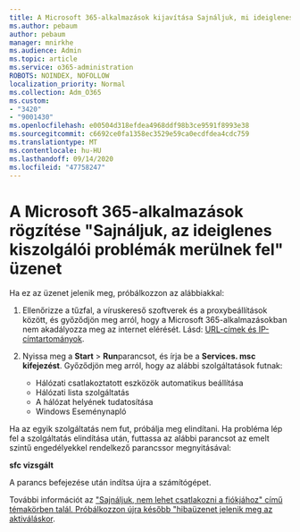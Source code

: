 ```yaml
---
title: A Microsoft 365-alkalmazások kijavítása Sajnáljuk, mi ideiglenes kiszolgálói probléma jelenik meg
ms.author: pebaum
author: pebaum
manager: mnirkhe
ms.audience: Admin
ms.topic: article
ms.service: o365-administration
ROBOTS: NOINDEX, NOFOLLOW
localization_priority: Normal
ms.collection: Adm_O365
ms.custom:
- "3420"
- "9001430"
ms.openlocfilehash: e00504d318efdea4968ddf98b3ce9591f8993e38
ms.sourcegitcommit: c6692ce0fa1358ec3529e59ca0ecdfdea4cdc759
ms.translationtype: MT
ms.contentlocale: hu-HU
ms.lasthandoff: 09/14/2020
ms.locfileid: "47758247"
---
```

# <a name="fixing-the-microsoft-365-apps-sorry-we-are-having-temporary-server-issues-message"></a>A Microsoft 365-alkalmazások rögzítése "Sajnáljuk, az ideiglenes kiszolgálói problémák merülnek fel" üzenet

Ha ez az üzenet jelenik meg, próbálkozzon az alábbiakkal:

1. Ellenőrizze a tűzfal, a víruskereső szoftverek és a proxybeállítások között, és győződjön meg arról, hogy a Microsoft 365-alkalmazásokban nem akadályozza meg az internet elérését. Lásd: [URL-címek és IP-címtartományok](https://docs.microsoft.com/office365/enterprise/urls-and-ip-address-ranges).

2. Nyissa meg a **Start**  >  **Run**parancsot, és írja be a **Services. msc kifejezést**. Győződjön meg arról, hogy az alábbi szolgáltatások futnak:
    - Hálózati csatlakoztatott eszközök automatikus beállítása
    - Hálózati lista szolgáltatás
    - A hálózat helyének tudatosítása
    - Windows Eseménynapló

Ha az egyik szolgáltatás nem fut, próbálja meg elindítani. Ha probléma lép fel a szolgáltatás elindítása után, futtassa az alábbi parancsot az emelt szintű engedélyekkel rendelkező parancssor megnyitásával:

**sfc vizsgált**

A parancs befejezése után indítsa újra a számítógépet.

További információt az ["Sajnáljuk, nem lehet csatlakozni a fiókjához" című témakörben talál. Próbálkozzon újra később "hibaüzenet jelenik meg az aktiváláskor](https://docs.microsoft.com/office/troubleshoot/activation-installation/issue-when-activate-office-from-office-365).